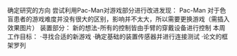   确定研究的方向
  尝试利用Pac-Man对游戏部分进行改进发现：
  Pac-Man 对于色盲患者的游戏难度并没有很大的区别，影响并不太大，所以需要更换游戏（需插入效果图片）
  装置部分：
  新的想法-所有的控制皆由手臂的穿戴设备进行控制
  本周工作目标：
  ·寻找合适的新游戏
  ·确定基础的装置传感器并进行连接测试
  ·论文的框架罗列
